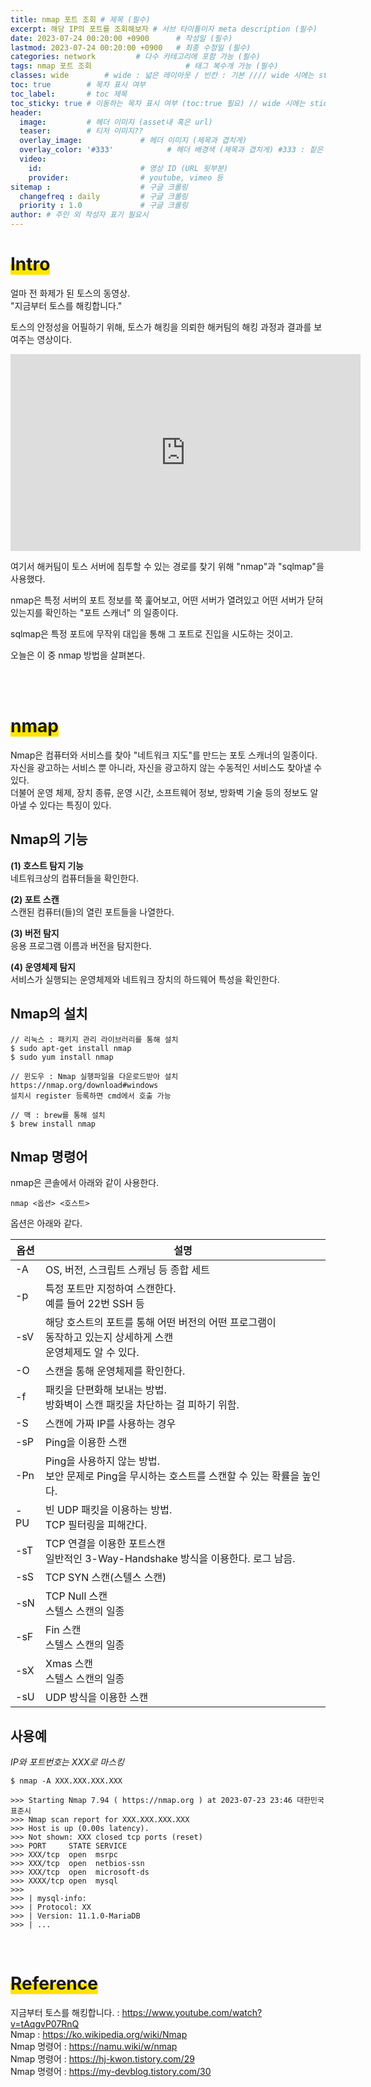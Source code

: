 ```yaml
---
title: nmap 포트 조회 # 제목 (필수)
excerpt: 해당 IP의 포트를 조회해보자 # 서브 타이틀이자 meta description (필수)
date: 2023-07-24 00:20:00 +0900      # 작성일 (필수)
lastmod: 2023-07-24 00:20:00 +0900   # 최종 수정일 (필수)
categories: network         # 다수 카테고리에 포함 가능 (필수)
tags: nmap 포트 조회                     # 태그 복수개 가능 (필수)
classes: wide        # wide : 넓은 레이아웃 / 빈칸 : 기본 //// wide 시에는 sticky toc 불가
toc: true        # 목차 표시 여부
toc_label:       # toc 제목
toc_sticky: true # 이동하는 목차 표시 여부 (toc:true 필요) // wide 시에는 sticky toc 불가
header: 
  image:         # 헤더 이미지 (asset내 혹은 url)
  teaser:        # 티저 이미지??
  overlay_image:             # 헤더 이미지 (제목과 겹치게)
  overlay_color: '#333'            # 헤더 배경색 (제목과 겹치게) #333 : 짙은 회색 (필수)
  video:
    id:                      # 영상 ID (URL 뒷부분)
    provider:                # youtube, vimeo 등
sitemap :                    # 구글 크롤링
  changefreq : daily         # 구글 크롤링
  priority : 1.0             # 구글 크롤링
author: # 주인 외 작성자 표기 필요시
---
```

<!--postNo: 20230723_003-->

# <span style='background:linear-gradient(to top, #FFE400 50%, transparent 50%)'>Intro</span>  

얼마 전 화제가 된 토스의 동영상.  
"지금부터 토스를 해킹합니다."  

토스의 안정성을 어필하기 위해, 토스가 해킹을 의뢰한 해커팀의 해킹 과정과 결과를 보여주는 영상이다.  

<iframe width="560" height="315" src="https://www.youtube.com/embed/tAqgvP07RnQ" title="YouTube video player" frameborder="0" allow="accelerometer; autoplay; clipboard-write; encrypted-media; gyroscope; picture-in-picture; web-share" allowfullscreen></iframe>  

<br>

여기서 해커팀이 토스 서버에 침투할 수 있는 경로를 찾기 위해 "nmap"과 "sqlmap"을 사용했다.  

nmap은 특정 서버의 포트 정보를 쭉 훑어보고, 어떤 서버가 열려있고 어떤 서버가 닫혀있는지를 확인하는 "포트 스캐너" 의 일종이다.  

sqlmap은 특정 포트에 무작위 대입을 통해 그 포트로 진입을 시도하는 것이고.  

오늘은 이 중 nmap 방법을 살펴본다.  

<br>
<br>

# <span style='background:linear-gradient(to top, #FFE400 50%, transparent 50%)'>nmap</span>  

Nmap은 컴퓨터와 서비스를 찾아 "네트워크 지도"를 만드는 포토 스캐너의 일종이다.  
자신을 광고하는 서비스 뿐 아니라, 자신을 광고하지 않는 수동적인 서비스도 찾아낼 수 있다.  
더불어 운영 체제, 장치 종류, 운영 시간, 소프트웨어 정보, 방화벽 기술 등의 정보도 알아낼 수 있다는 특징이 있다.  

## Nmap의 기능

**(1) 호스트 탐지 기능**  
네트워크상의 컴퓨터들을 확인한다.  

**(2) 포트 스캔**  
스캔된 컴퓨터(들)의 열린 포트들을 나열한다.  

**(3) 버전 탐지**  
응용 프로그램 이름과 버전을 탐지한다.  

**(4) 운영체제 탐지**  
서비스가 실행되는 운영체제와 네트워크 장치의 하드웨어 특성을 확인한다.  

## Nmap의 설치  

```terminal
// 리눅스 : 패키지 관리 라이브러리를 통해 설치
$ sudo apt-get install nmap
$ sudo yum install nmap

// 윈도우 : Nmap 실행파일을 다운로드받아 설치
https://nmap.org/download#windows
설치시 register 등록하면 cmd에서 호출 가능

// 맥 : brew를 통해 설치
$ brew install nmap
```

## Nmap 명령어  

nmap은 콘솔에서 아래와 같이 사용한다.  

```terminal
nmap <옵션> <호스트>
```

옵션은 아래와 같다.  

|옵션|설명|
|---|---|
|-A|OS, 버전, 스크립트 스캐닝 등 종합 세트|
|-p|특정 포트만 지정하여 스캔한다.<br>예를 들어 22번 SSH 등|
|-sV|해당 호스트의 포트를 통해 어떤 버전의 어떤 프로그램이<br>동작하고 있는지 상세하게 스캔<br>운영체제도 알 수 있다.|
|-O|스캔을 통해 운영체제를 확인한다.|
|-f|패킷을 단편화해 보내는 방법.<br>방화벽이 스캔 패킷을 차단하는 걸 피하기 위함.|
|-S|스캔에 가짜 IP를 사용하는 경우|
|-sP|Ping을 이용한 스캔|
|-Pn|Ping을 사용하지 않는 방법.<br>보안 문제로 Ping을 무시하는 호스트를 스캔할 수 있는 확률을 높인다.|
|-PU|빈 UDP 패킷을 이용하는 방법.<br>TCP 필터링을 피해간다.|
|-sT|TCP 연결을 이용한 포트스캔<br>일반적인 3-Way-Handshake 방식을 이용한다. 로그 남음.|
|-sS|TCP SYN 스캔(스텔스 스캔)<br>|
|-sN|TCP Null 스캔<br>스텔스 스캔의 일종|
|-sF|Fin 스캔<br>스텔스 스캔의 일종|
|-sX|Xmas 스캔<br>스텔스 스캔의 일종|
|-sU|UDP 방식을 이용한 스캔|

## 사용예  

<i>IP와 포트번호는 XXX로 마스킹</i>

```terminal
$ nmap -A XXX.XXX.XXX.XXX

>>> Starting Nmap 7.94 ( https://nmap.org ) at 2023-07-23 23:46 대한민국 표준시
>>> Nmap scan report for XXX.XXX.XXX.XXX
>>> Host is up (0.00s latency).
>>> Not shown: XXX closed tcp ports (reset)
>>> PORT     STATE SERVICE
>>> XXX/tcp  open  msrpc
>>> XXX/tcp  open  netbios-ssn
>>> XXX/tcp  open  microsoft-ds
>>> XXXX/tcp open  mysql
>>> 
>>> | mysql-info:
>>> | Protocol: XX
>>> | Version: 11.1.0-MariaDB
>>> | ...
```

<br>

# <span style='background:linear-gradient(to top, #FFE400 50%, transparent 50%)'>Reference</span>

지금부터 토스를 해킹합니다. : https://www.youtube.com/watch?v=tAqgvP07RnQ  
Nmap : https://ko.wikipedia.org/wiki/Nmap  
Nmap 명령어 : https://namu.wiki/w/nmap  
Nmap 명령어 : https://hj-kwon.tistory.com/29  
Nmap 명령어 : https://my-devblog.tistory.com/30  


